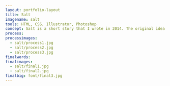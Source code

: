```yaml
---
layout: portfolio-layout
title: Salt
imagename: salt
tools: HTML, CSS, Illustrator, Photoshop
concept: Salt is a short story that I wrote in 2014. The original idea came from an illustration I’d done a year earlier, and it came to life after a difficult time in my life came to an end. The story itself has a personal moral, and the project itself helped me come to terms with the situation. The moral of Salt is that there isn’t always an answer for why something happens, and even if the perpetrator promises an answer, it’s not one that will help heal the damage that has been done. The story itself is a very literal take on it, but it was a way to help figure out that what had happened didn’t need a solution; in fact the solution was to walk away.
process:
processimages:
  - salt/process1.jpg
  - salt/process2.jpg
  - salt/process3.jpg
finalwords:
finalimages:
  - salt/final1.jpg
  - salt/final2.jpg
finalbig: font/final3.jpg
---
```

